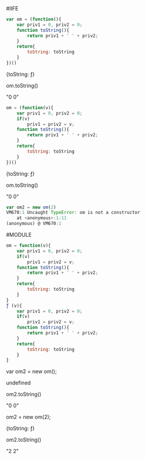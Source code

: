#IIFE

```javascript
var om = (function(){
	var priv1 = 0, priv2 = 0;
	function toString(){
		return priv1 + ' ' + priv2;
	} 
	return{
		toString: toString
	}
})()
```

{toString: ƒ}

om.toString()

"0 0"

```javascript
om = (function(v){
	var priv1 = 0, priv2 = 0;
	if(v)
		priv1 = priv2 = v;
	function toString(){
		return priv1 + ' ' + priv2;
	} 
	return{
		toString: toString
	}
})()
```

{toString: ƒ}

om.toString()

"0 0"

```javascript
var om2 = new om(2)
VM670:1 Uncaught TypeError: om is not a constructor
    at <anonymous>:1:11
(anonymous) @ VM670:1
```

#MODULE

```javascript
om = function(v){
	var priv1 = 0, priv2 = 0;
	if(v)
		priv1 = priv2 = v;
	function toString(){
		return priv1 + ' ' + priv2;
	} 
	return{
		toString: toString
	}
}
ƒ (v){
	var priv1 = 0, priv2 = 0;
	if(v)
		priv1 = priv2 = v;
	function toString(){
		return priv1 + ' ' + priv2;
	} 
	return{
		toString: toString
	}
}
```

var om2 = new om();

undefined

om2.toString()

"0 0"

om2 = new om(2);

{toString: ƒ}

om2.toString()

"2 2"

